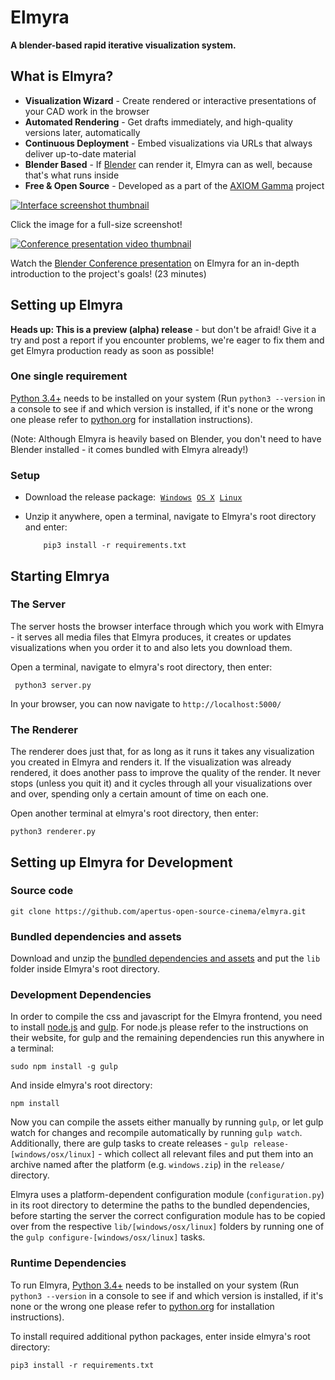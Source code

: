 # Elmyra

**A blender-based rapid iterative visualization system.**

## What is Elmyra?

- **Visualization Wizard** - Create rendered or interactive presentations of your CAD work in the browser
- **Automated Rendering** - Get drafts immediately, and high-quality versions later, automatically
- **Continuous Deployment** - Embed visualizations via URLs that always deliver up-to-date material
- **Blender Based** - If [Blender](https://www.blender.org/) can render it, Elmyra can as well, because that's what runs inside
- **Free & Open Source** - Developed as a part of the [AXIOM Gamma](http://apertus.org/axiom-gamma) project

[![Interface screenshot thumbnail](http://files.apertus.org/elmyra/interface-screenshot-thumbnail.png)](http://files.apertus.org/elmyra/interface-screenshot.png)  

Click the image for a full-size screenshot!

[![Conference presentation video thumbnail](http://files.apertus.org/elmyra/youtube-screenshot-thumbnail.png)](https://youtu.be/ht1hPNjQxcY?t=24s)

Watch the [Blender Conference presentation](https://youtu.be/ht1hPNjQxcY?t=24s) on Elmyra for an in-depth introduction to the project's goals! (23 minutes)

## Setting up Elmyra

**Heads up: This is a preview (alpha) release** - but don't be afraid! Give it a try and post a report if you encounter problems, we're eager to fix them and get Elmyra production ready as soon as possible!

### One single requirement

[Python 3.4+](https://www.python.org/) needs to be installed on your system (Run `python3 --version` in a console to see if and which version is installed, if it's none or the wrong one please refer to [python.org](https://www.python.org/) for installation instructions).

(Note: Although Elmyra is heavily based on Blender, you don't need to have Blender installed - it comes bundled with Elmyra already!)

### Setup

- Download the release package: &nbsp;[`Windows`](http://files.apertus.org/elmyra/elmyra-preview-windows.zip)
 &nbsp;[`OS X`](http://files.apertus.org/elmyra/elmyra-preview-osx.zip)
 &nbsp;[`Linux`](http://files.apertus.org/elmyra/elmyra-preview-linux.zip)

- Unzip it anywhere, open a terminal, navigate to Elmyra's root directory and enter:

          pip3 install -r requirements.txt

## Starting Elmrya

### The Server

The server hosts the browser interface through which you work with Elmyra -
it serves all media files that Elmyra produces, it creates or updates  visualizations when you order it to and also lets you download them.

Open a terminal, navigate to elmyra's root directory, then enter:

     python3 server.py

In your browser, you can now navigate to `http://localhost:5000/`

### The Renderer

The renderer does just that, for as long as it runs it takes any visualization
you created in Elmyra and renders it. If the visualization was already rendered,
it does another pass to improve the quality of the render. It never stops (unless you quit it) and it cycles through all your visualizations over and over, spending only a certain amount of time on each one.

Open another terminal at elmyra's root directory, then enter:

    python3 renderer.py

## Setting up Elmyra for Development

### Source code

    git clone https://github.com/apertus-open-source-cinema/elmyra.git

### Bundled dependencies and assets

Download and unzip the [bundled dependencies and assets](http://files.apertus.org/elmyra/elmyra-lib.zip) and put the `lib` folder inside Elmyra's root directory.

### Development Dependencies

In order to compile the css and javascript for the Elmyra frontend, you need to install [node.js](https://nodejs.org/) and [gulp](http://gulpjs.com/). For node.js please refer to the instructions on their website, for gulp and the remaining dependencies run this anywhere in a terminal:

    sudo npm install -g gulp

And inside elmyra's root directory:

    npm install

Now you can compile the assets either manually by running `gulp`, or let gulp watch for changes and recompile automatically by running `gulp watch`. Additionally, there are gulp tasks to create releases - `gulp release-[windows/osx/linux]` - which collect all relevant files and put them into an archive named after the platform (e.g. `windows.zip`) in the `release/` directory.

Elmyra uses a platform-dependent configuration module (`configuration.py`) in its root directory to determine the paths to the bundled dependencies, before starting the server the correct configuration module has to be copied over from the respective `lib/[windows/osx/linux]` folders by running one of the `gulp configure-[windows/osx/linux]` tasks.

### Runtime Dependencies

To run Elmyra, [Python 3.4+](https://www.python.org/) needs to be installed on your system (Run `python3 --version` in a console to see if and which version is installed, if it's none or the wrong one please refer to [python.org](https://www.python.org/) for installation instructions).

To install required additional python packages, enter inside elmyra's root directory:

    pip3 install -r requirements.txt
